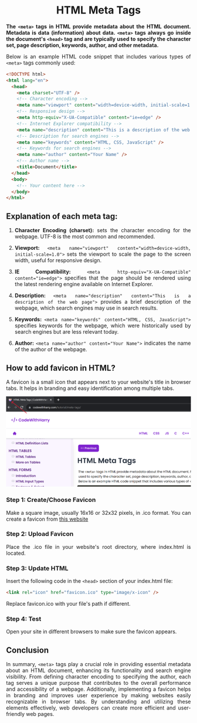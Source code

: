 <style>
  body {
    text-align: justify;
  }
</style>

<h1 style="text-align: center;">HTML Meta Tags</h1>

<b>The `<meta>` tags in HTML provide metadata about the HTML document. Metadata is data (information) about data. `<meta>` tags always go inside the document's `<head>` tag and are typically used to specify the character set, page description, keywords, author, and other metadata.</b>

Below is an example HTML code snippet that includes various types of `<meta>` tags commonly used:

```html
<!DOCTYPE html>
<html lang="en">
  <head>
    <meta charset="UTF-8" />
    <!-- Character encoding -->
    <meta name="viewport" content="width=device-width, initial-scale=1.0" />
    <!-- Responsive design -->
    <meta http-equiv="X-UA-Compatible" content="ie=edge" />
    <!-- Internet Explorer compatibility -->
    <meta name="description" content="This is a description of the web page" />
    <!-- Description for search engines -->
    <meta name="keywords" content="HTML, CSS, JavaScript" />
    <!-- Keywords for search engines -->
    <meta name="author" content="Your Name" />
    <!-- Author name -->
    <title>Document</title>
  </head>
  <body>
    <!-- Your content here -->
  </body>
</html>
```

## Explanation of each meta tag:

1. **Character Encoding (charset):** <meta charset="UTF-8"> sets the character encoding for the webpage. UTF-8 is the most common and recommended.

2. **Viewport:** `<meta name="viewport" content="width=device-width, initial-scale=1.0">` sets the viewport to scale the page to the screen width, useful for responsive design.

3. **IE Compatibility:** `<meta http-equiv="X-UA-Compatible" content="ie=edge">` specifies that the page should be rendered using the latest rendering engine available on Internet Explorer.

4. **Description:** `<meta name="description" content="This is a description of the web page">` provides a brief description of the webpage, which search engines may use in search results.

5. **Keywords:** `<meta name="keywords" content="HTML, CSS, JavaScript">` specifies keywords for the webpage, which were historically used by search engines but are less relevant today.

6. **Author:** `<meta name="author" content="Your Name">` indicates the name of the author of the webpage.

## How to add favicon in HTML?

A favicon is a small icon that appears next to your website's title in browser tabs. It helps in branding and easy identification among multiple tabs.

![favicon-text](assets/favicon-text.png)

### Step 1: Create/Choose Favicon

Make a square image, usually 16x16 or 32x32 pixels, in .ico format. You can create a favicon from [this website](https://favicon.io/)

### Step 2: Upload Favicon

Place the .ico file in your website's root directory, where index.html is located.

### Step 3: Update HTML

Insert the following code in the `<head>` section of your index.html file:

```html
<link rel="icon" href="favicon.ico" type="image/x-icon" />
```

Replace favicon.ico with your file's path if different.

### Step 4: Test

Open your site in different browsers to make sure the favicon appears.

## Conclusion

In summary, `<meta>` tags play a crucial role in providing essential metadata about an HTML document, enhancing its functionality and search engine visibility. From defining character encoding to specifying the author, each tag serves a unique purpose that contributes to the overall performance and accessibility of a webpage. Additionally, implementing a favicon helps in branding and improves user experience by making websites easily recognizable in browser tabs. By understanding and utilizing these elements effectively, web developers can create more efficient and user-friendly web pages.
